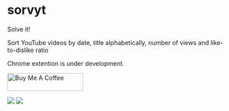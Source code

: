 # sorvyt
Solve it!

Sort YouTube videos by date, title alphabetically, number of views and like-to-dislike ratio

Chrome extention is under development.

<a href="https://www.buymeacoffee.com/WonSign" target="_blank"><img src="https://cdn.buymeacoffee.com/buttons/default-orange.png" alt="Buy Me A Coffee" height="41" width="174"></a>

<img src="https://img.shields.io/badge/typescript-%23007ACC.svg?style=for-the-badge&logo=typescript&logoColor=white"/>
<img src="https://img.shields.io/badge/nestjs-%23E0234E.svg?style=for-the-badge&logo=nestjs&logoColor=white"/>